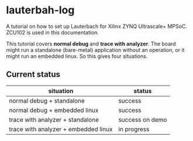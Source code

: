 # lauterbah-log

A tutorial on how to set up Lauterbach for Xilinx ZYNQ Ultrascale+ MPSoC. ZCU102 is used in this documentation.

This tutorial covers **normal debug** and **trace with analyzer**. The board might run a standalone (bare-metal) application without an operation, or it might run an embedded linux. So this gives four situations.

## Current status
situation | status
----------| ------------------------
normal debug + standalone | success
normal debug + embedded linux | success
trace with analyzer + standalone | success on demo
trace with analyzer + embedded linux | in progress
